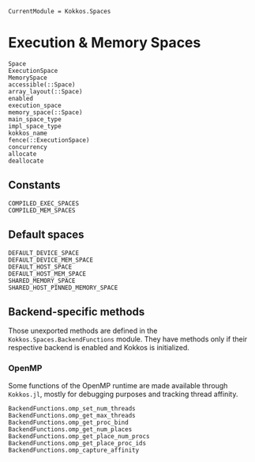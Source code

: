 ```@meta
CurrentModule = Kokkos.Spaces
```

# Execution & Memory Spaces

```@docs
Space
ExecutionSpace
MemorySpace
accessible(::Space)
array_layout(::Space)
enabled
execution_space
memory_space(::Space)
main_space_type
impl_space_type
kokkos_name
fence(::ExecutionSpace)
concurrency
allocate
deallocate
```

## Constants

```@docs
COMPILED_EXEC_SPACES
COMPILED_MEM_SPACES
```

## Default spaces

```@docs
DEFAULT_DEVICE_SPACE
DEFAULT_DEVICE_MEM_SPACE
DEFAULT_HOST_SPACE
DEFAULT_HOST_MEM_SPACE
SHARED_MEMORY_SPACE
SHARED_HOST_PINNED_MEMORY_SPACE
```

## Backend-specific methods

Those unexported methods are defined in the `Kokkos.Spaces.BackendFunctions` module.
They have methods only if their respective backend is enabled and Kokkos is initialized.

### OpenMP

Some functions of the OpenMP runtime are made available through `Kokkos.jl`, mostly for debugging
purposes and tracking thread affinity.

```@docs
BackendFunctions.omp_set_num_threads
BackendFunctions.omp_get_max_threads
BackendFunctions.omp_get_proc_bind
BackendFunctions.omp_get_num_places
BackendFunctions.omp_get_place_num_procs
BackendFunctions.omp_get_place_proc_ids
BackendFunctions.omp_capture_affinity
```
